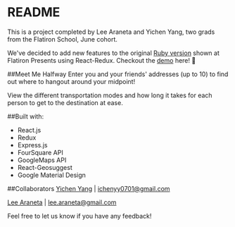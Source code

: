 # README

This is a project completed by Lee Araneta and Yichen Yang, two grads from the Flatiron School, June cohort.

We've decided to add new features to the original [Ruby version](https://github.com/leearaneta/meet-me-halfway) shown at Flatiron Presents using React-Redux. Checkout the [demo](https://vimeo.com/185692228) here! :eyes: 

##Meet Me Halfway
Enter you and your friends' addresses (up to 10) to find out where to hangout around your midpoint!

View the different transportation modes and how long it takes for each person to get to the destination at ease.
 

##Built with:
* React.js
* Redux
* Express.js
* FourSquare API
* GoogleMaps API
* React-Geosuggest
* Google Material Design


##Collaborators
[Yichen Yang](https://github.com/yicheny001/) | ichenyy0701@gmail.com

[Lee Araneta](https://github.com/leearaneta/) | lee.araneta@gmail.com

Feel free to let us know if you have any feedback!
